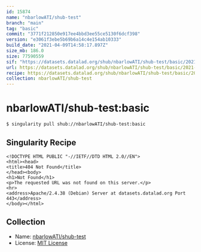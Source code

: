 ```yaml
---
id: 15874
name: "nbarlowATI/shub-test"
branch: "main"
tag: "basic"
commit: "3771f212850e917ee4bbd3ee55ce5130f6dcf398"
version: "e3061f3ebe5b69b6a14c4e154ab10333"
build_date: "2021-04-09T14:58:17.897Z"
size_mb: 186.0
size: 77590559
sif: "https://datasets.datalad.org/shub/nbarlowATI/shub-test/basic/2021-04-09-3771f212-e3061f3e/e3061f3ebe5b69b6a14c4e154ab10333.sif"
url: https://datasets.datalad.org/shub/nbarlowATI/shub-test/basic/2021-04-09-3771f212-e3061f3e/
recipe: https://datasets.datalad.org/shub/nbarlowATI/shub-test/basic/2021-04-09-3771f212-e3061f3e/Singularity
collection: nbarlowATI/shub-test
---
```


# nbarlowATI/shub-test:basic

```bash
$ singularity pull shub://nbarlowATI/shub-test:basic
```

## Singularity Recipe

```singularity
<!DOCTYPE HTML PUBLIC "-//IETF//DTD HTML 2.0//EN">
<html><head>
<title>404 Not Found</title>
</head><body>
<h1>Not Found</h1>
<p>The requested URL was not found on this server.</p>
<hr>
<address>Apache/2.4.38 (Debian) Server at datasets.datalad.org Port 443</address>
</body></html>
```

## Collection

 - Name: [nbarlowATI/shub-test](https://github.com/nbarlowATI/shub-test)
 - License: [MIT License](https://api.github.com/licenses/mit)

